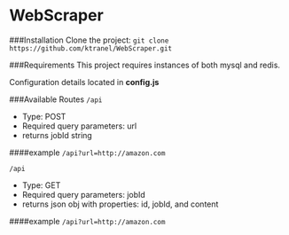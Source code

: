 # WebScraper

###Installation
Clone the project:  `git clone https://github.com/ktranel/WebScraper.git`

###Requirements
This project requires instances of both mysql and redis.

Configuration details located in **config.js**

###Available Routes
`/api`
- Type: POST
- Required query parameters: url
- returns jobId string

####example
`/api?url=http://amazon.com`

`/api`
- Type: GET
- Required query parameters: jobId
- returns json obj with properties: id, jobId, and content

####example
`/api?url=http://amazon.com`